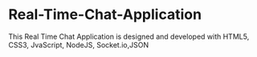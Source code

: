 # Real-Time-Chat-Application
This Real Time Chat Application is designed and developed with HTML5, CSS3, JvaScript, NodeJS, Socket.io,JSON

